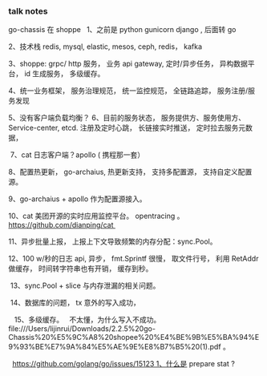 ### talk notes

go-chassis 在 shoppe  
1、之前是 python gunicorn django , 后面转 go  

2、技术栈 redis, mysql, elastic, mesos, ceph, redis， kafka 

3、shoppe: grpc/ http 服务， 业务 api gateway, 定时/异步任务， 异构数据平台， id 生成服务， 多级缓存。  

4、统一业务框架， 服务治理规范， 统一监控规范， 全链路追踪， 服务注册/服务发现 

5、没有客户端负载均衡？
6、目前的服务状态， 服务提供方、服务使用方、Service-center, etcd. 注册及定时心跳， 长链接实时推送， 定时拉去服务元数据，

 7、cat 日志客户端？apollo ( 携程那一套） 

8、配置热更新， go-archaius, 热更新支持， 支持多配置源， 支持自定义配置源。  

9、go-archaius + apollo 作为配置源接入。  

10、cat 美团开源的实时应用监控平台。 opentracing 。 https://github.com/dianping/cat 

11、异步批量上报， 上报上下文导致频繁的内存分配：sync.Pool。   

12、100 w/秒的日志 api, 异步， fmt.Sprintf 很慢， 取文件行号， 利用 RetAddr 做缓存， 时间转字符串也有开销， 缓存到秒。 

 13、sync.Pool + slice 与内存泄漏的相关问题。 

 14、数据库的问题， tx 意外的写入成功，

   15、多级缓存。   不太懂，为什么写入不成功。 file:///Users/lijinrui/Downloads/2.2.5%20go-Chassis%20%E5%9C%A8%20shopee%20%E4%BE%9B%E5%BA%94%E9%93%BE%E7%9A%84%E5%AE%9E%E8%B7%B5%20(1).pdf 。 

  https://github.com/golang/go/issues/15123 1、什么是 prepare stat ?